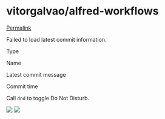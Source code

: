 # vitorgalvao/alfred-workflows

 [Permalink](https://github.com/vitorgalvao/alfred-workflows/tree/ab93fc2ce1dc217369e6f5475094710041e26b1a/CalmNotifications)

 Failed to load latest commit information.

Type

Name

Latest commit message

Commit time

Call `dnd` to toggle Do Not Disturb.

[![](https://camo.githubusercontent.com/6ccd759967d212a2085e93396eea9a27fcc181fd1012dd8b7dc89e7213a76be4/68747470733a2f2f692e696d6775722e636f6d2f776257764974762e706e67)](https://camo.githubusercontent.com/6ccd759967d212a2085e93396eea9a27fcc181fd1012dd8b7dc89e7213a76be4/68747470733a2f2f692e696d6775722e636f6d2f776257764974762e706e67) [![](https://camo.githubusercontent.com/5ff6289ea981433ceea4b8821167b2d8f97bb3f04aab53139fefe0e4a63541d6/68747470733a2f2f692e696d6775722e636f6d2f7546546f4b65522e706e67)](https://camo.githubusercontent.com/5ff6289ea981433ceea4b8821167b2d8f97bb3f04aab53139fefe0e4a63541d6/68747470733a2f2f692e696d6775722e636f6d2f7546546f4b65522e706e67)

